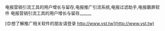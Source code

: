 电报营销引流工具的用户增长与留存,电报推广引流系统,电报过滤助手,电报霸屏软件
电报营销引流工具的用户增长与留存______

[😍想了解推广相关软件的朋友请登录 http://www.vst.tw](http://www.vst.tw)



